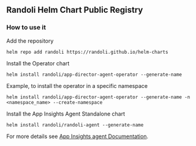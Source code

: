 ## Randoli Helm Chart Public Registry

### How to use it

Add the repository
```
helm repo add randoli https://randoli.github.io/helm-charts
```

Install the Operator chart
```
helm install randoli/app-director-agent-operator --generate-name
```

Example, to install the operator in a specific namespace
```
helm install randoli/app-director-agent-operator --generate-name -n <namespace_name> --create-namespace
```

Install the App Insights Agent Standalone chart
```
helm install randoli/randoli-agent --generate-name
```

For more details see [App Insights agent Documentation](https://docs.insights.randoli.io/agent/overview).

